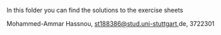 In this folder you can find the solutions to the exercise sheets

Mohammed-Ammar Hassnou, st188386@stud.uni-stuttgart,de, 3722301

